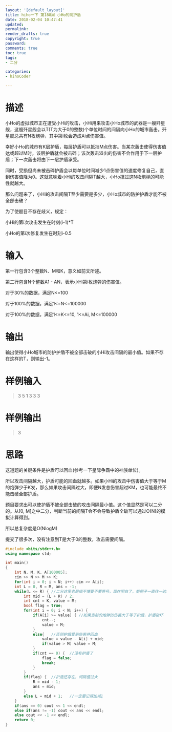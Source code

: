 ```yaml
---
layout: '[default_layout]'   
title: hiho一下 第188周 小Ho的防护盾        
date: 2018-02-04 10:47:41  
updated: 
permalink: 
render_drafts: true
copyright: true
password: 
comments: true
toc: true                  
tags:                        
- 二分

categories:                  
- hihoCoder

---
```

# 描述
小Ho的虚拟城市正在遭受小Hi的攻击，小Hi用来攻击小Ho城市的武器是一艘歼星舰，这艘歼星舰会以T(T为大于0的整数)个单位时间的间隔向小Ho的城市轰击。歼星舰总共有N枚炮弹，其中第i枚会造成Ai点伤害值。

幸好小Ho的城市有K层护盾，每层护盾可以抵挡M点伤害。当某次轰击使得伤害值达或超过M时，该层护盾就会被击碎；该次轰击溢出的伤害不会作用于下一层护盾；下一次轰击将由下一层护盾承受。

同时，受损但尚未被击碎护盾会以每单位时间减少1点伤害值的速度修复自己，直到伤害值降为0。这就意味着小Hi的攻击间隔T越大，小Ho撑过这N枚炮弹的可能性就越大。
<!--more-->
那么问题来了，小Hi的攻击间隔T至少需要是多少，小Ho城市的防护护盾才能不被全部击破？

为了使题目不存在歧义，规定：

小Hi的第i次攻击发生在时刻(i-1)*T

小Ho的第i次修复发生在时刻i-0.5 

# 输入
第一行包含3个整数N、M和K，意义如前文所述。

第二行包含N个整数A1 - AN，表示小Hi第i枚炮弹的伤害值。

对于30%的数据，满足N<=100

对于100%的数据，满足1<=N<=100000

对于100%的数据，满足1<=K<=10, 1<=Ai, M<=100000

# 输出
输出使得小Ho城市的防护护盾不被全部击破的小Hi攻击间隔的最小值。如果不存在这样的T，则输出-1。

# 样例输入
>3 5 1
3 3 3

# 样例输出
>3

# 思路
这道题的关键条件是护盾可以回血(参考一下星际争霸中的神族单位)。

所以攻击间隔越大，护盾可能的回血就越多。如果小Hi的攻击中伤害值大于等于M的炮弹少于K发，那么如果攻击间隔过大，即便N发总伤害超过KM，也可能最终不能击破全部护盾。

题目要求出可以使护盾不被全部击破的攻击间隔最小值。这个值显然是可以二分的。从[0, M]之中二分，判断当前的间隔T会不会导致护盾全破可以通过O(N)的模拟计算得到。

所以总复杂度是O(NlogM)

提交了很多次，没有注意到T是大于0的整数，攻击需要间隔。

```C++
#include <bits/stdc++.h>
using namespace std;

int main()
{
    int N, M, K, A[100005];
    cin >> N >> M >> K;
    for(int i = 0; i < N; i++) cin >> A[i];
    int L = 0, R = M, ans = -1;
    while(L <= R) { //二分这里老是搞不懂要不要等号，现在明白了，举例子一直往一边取值，必须等号才能取到边缘值
        int mid = (L + R) / 2;
        int cnt = K, value = M;
        bool flag = true;
        for(int i = 0; i < N; i++) {
            if(A[i] >= value) { //如果当前的炮弹的伤害大于等于护盾，护盾破坏
                cnt--;
                value = M;
            }
            else{   //否则护盾受到伤害并回血
                value = value - A[i] + mid;
                if(value > M) value = M;
            }
            if(cnt == 0) {  //没有护盾了
                flag = false;
                break;
            }
        }
        if(flag) {  //护盾还存在，间隔值过大
            R = mid - 1;
            ans = mid;
        }
        else L = mid + 1;   //一定要记得加减1
    }
    if(ans == 0) cout << 1 << endl;
    else if(ans != -1) cout << ans << endl;
    else cout << -1 << endl;
    return 0;
}
```